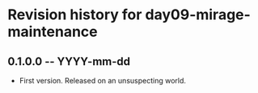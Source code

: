 # Revision history for day09-mirage-maintenance

## 0.1.0.0 -- YYYY-mm-dd

* First version. Released on an unsuspecting world.
